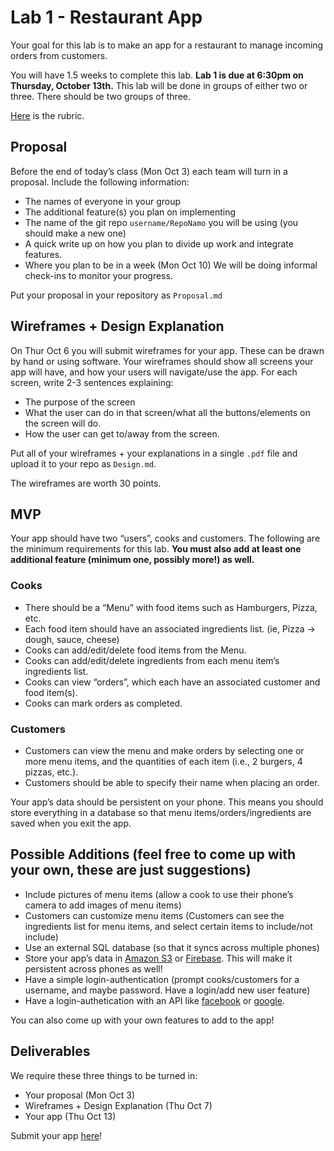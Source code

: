 # Lab 1 - Restaurant App

Your goal for this lab is to make an app for a restaurant to manage incoming orders from customers.

You will have 1.5 weeks to complete this lab. **Lab 1 is due at 6:30pm on Thursday, October 13th.** This lab will be done in groups of either two or three. There should be two groups of three.

[Here](./RUBRIC.md) is the rubric.

## Proposal
Before the end of today’s class (Mon Oct 3) each team will turn in a proposal. Include the following information:

* The names of everyone in your group
* The additional feature(s) you plan on implementing
* The name of the git repo `username/RepoNamo` you will be using (you should make a new one)
* A quick write up on how you plan to divide up work and integrate features.
* Where you plan to be in a week (Mon Oct 10) We will be doing informal check-ins to monitor your progress.

Put your proposal in your repository as `Proposal.md`

## Wireframes + Design Explanation

On Thur Oct 6 you will submit wireframes for your app. These can be drawn by hand or using software. Your wireframes should show all screens your app will have, and how your users will navigate/use the app. For each screen, write 2-3 sentences explaining:

- The purpose of the screen
- What the user can do in that screen/what all the buttons/elements on the screen will do.
- How the user can get to/away from the screen.

Put all of your wireframes + your explanations in a single `.pdf` file and upload it to your repo as `Design.md`.

The wireframes are worth 30 points.

## MVP

Your app should have two “users”, cooks and customers. The following are the minimum requirements for this lab. **You must also add at least one additional feature (minimum one, possibly more!) as well.**

### Cooks

- There should be a “Menu” with food items such as Hamburgers, Pizza, etc.
- Each food item should have an associated ingredients list. (ie, Pizza -> dough, sauce, cheese)
- Cooks can add/edit/delete food items from the Menu.
- Cooks can add/edit/delete ingredients from each menu item’s ingredients list.
- Cooks can view “orders”, which each have an associated customer and food item(s).
- Cooks can mark orders as completed.

### Customers

- Customers can view the menu and make orders by selecting one or more menu items, and the quantities of each item (i.e., 2 burgers, 4 pizzas, etc.).
- Customers should be able to specify their name when placing an order.

Your app’s data should be persistent on your phone. This means you should store everything in a database so that menu items/orders/ingredients are saved when you exit the app.

## Possible Additions (feel free to come up with your own, these are just suggestions)

- Include pictures of menu items (allow a cook to use their phone’s camera to add images of menu items)
- Customers can customize menu items (Customers can see the ingredients list for menu items, and select certain items to include/not include)
- Use an external SQL database (so that it syncs across multiple phones)
- Store your app’s data in [Amazon S3](http://docs.aws.amazon.com/mobile/sdkforandroid/developerguide/s3transferutility.html) or [Firebase](https://www.firebase.com/docs/android/quickstart.html). This will make it persistent across phones as well!
- Have a simple login-authentication (prompt cooks/customers for a username, and maybe password. Have a login/add new user feature)
- Have a login-authetication with an API like [facebook](https://developers.facebook.com/docs/facebook-login/android) or [google](https://developers.google.com/api-client-library/javascript/features/authentication).

You can also come up with your own features to add to the app!

## Deliverables
We require these three things to be turned in:
* Your proposal (Mon Oct 3)
* Wireframes + Design Explanation (Thu Oct 7)
* Your app (Thu Oct 13)

Submit your app [here]()!